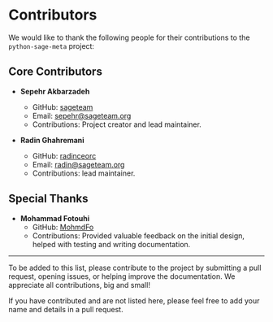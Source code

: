 # Contributors

We would like to thank the following people for their contributions to the `python-sage-meta` project:

## Core Contributors

- **Sepehr Akbarzadeh**
  - GitHub: [sageteam](https://github.com/sepehr-akbarzadeh)
  - Email: sepehr@sageteam.org
  - Contributions: Project creator and lead maintainer.

- **Radin Ghahremani**
  - GitHub: [radinceorc](https://github.com/radinceorc)
  - Email: radin@sageteam.org
  - Contributions: lead maintainer.

## Special Thanks

- **Mohammad Fotouhi**
  - GitHub: [MohmdFo](https://github.com/MohmdFo)
  - Contributions: Provided valuable feedback on the initial design, helped with testing and writing documentation.

---

To be added to this list, please contribute to the project by submitting a pull request, opening issues, or helping improve the documentation. We appreciate all contributions, big and small!

If you have contributed and are not listed here, please feel free to add your name and details in a pull request.
